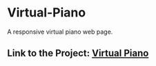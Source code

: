 # Virtual-Piano
A responsive virtual piano web page.

<h2>Link to the Project:
<a href="https://saktisriraj.github.io/Virtual-Piano/">Virtual Piano</a></h2>
